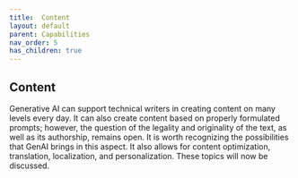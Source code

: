 ```yaml
---
title:  Content
layout: default
parent: Capabilities
nav_order: 5
has_children: true
---
```


## Content ##

Generative AI can support technical writers in creating content on many levels every day. It can also create content based on properly formulated prompts; however, the question of the legality and originality of the text, as well as its authorship, remains open. It is worth recognizing the possibilities that GenAI brings in this aspect. It also allows for content optimization, translation, localization, and personalization. These topics will now be discussed.

